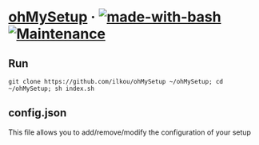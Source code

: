 # [ohMySetup](https://github.com/ilkou/ohMySetup) &middot; [![made-with-bash](https://img.shields.io/badge/Made%20with-Bash-1f425f.svg)](https://www.gnu.org/software/bash/) [![Maintenance](https://img.shields.io/badge/Maintained%3F-yes-green.svg)](https://GitHub.com/ilkou/ohMySetup/graphs/commit-activity)


## Run

`
git clone https://github.com/ilkou/ohMySetup ~/ohMySetup; cd ~/ohMySetup; sh index.sh
`

## config.json

This file allows you to add/remove/modify the configuration of your setup


